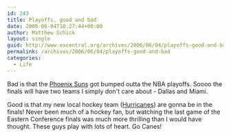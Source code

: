 ```yaml
---
id: 243
title: Playoffs, good and bad
date: 2006-06-04T10:27:44+00:00
author: Matthew Schick
layout: single
guid: http://www.excentral.org/archives/2006/06/04/playoffs-good-and-bad/
permalink: /archives/2006/06/04/playoffs-good-and-bad
categories:
  - Life
---
```

Bad is that the <a href="http://www.nba.com/suns/index_playoffs.html" title="Suns playoff site">Phoenix Suns</a> got bumped outta the NBA playoffs.  Soooo the finals will have two teams I simply don't care about - Dallas and Miami.

Good is that my new local hockey team (<a href="http://www.carolinahurricanes.com/" title="Carolina Hurricanes">Hurricanes</a>) are gonna be in the finals!  Never been much of a hockey fan, but watching the last game of the Eastern Conference finals was much more thrilling than I would have thought.  These guys play with lots of heart.  Go Canes!
